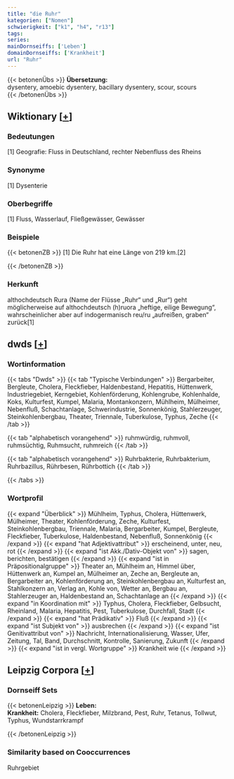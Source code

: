 ```yaml
---
title: "die Ruhr"
kategorien: ["Nomen"]
schwierigkeit: ["k1", "h4", "r13"]
tags:
series:
mainDornseiffs: ['Leben']
domainDornseiffs: ['Krankheit']
url: "Ruhr"
---
```


{{< betonenÜbs >}}
**Übersetzung:**  
dysentery, amoebic dysentery, bacillary dysentery, scour, scours  
{{< /betonenÜbs >}}

## Wiktionary [[+](https://de.wiktionary.org/wiki/Ruhr)]

### Bedeutungen
[1] Geografie: Fluss in Deutschland, rechter Nebenfluss des Rheins  

### Synonyme
[1] Dysenterie  

### Oberbegriffe
[1] Fluss, Wasserlauf, Fließgewässer, Gewässer  

### Beispiele
{{< betonenZB >}}
[1] Die Ruhr hat eine Länge von 219 km.[2]  

{{< /betonenZB >}}
### Herkunft
althochdeutsch Rura (Name der Flüsse „Ruhr“ und „Rur“) geht möglicherweise auf althochdeutsch (h)ruora „heftige, eilige Bewegung“, wahrscheinlicher aber auf indogermanisch reu/ru „aufreißen, graben“ zurück[1]  



## dwds [[+](https://www.dwds.de/wb/Ruhr)]

### Wortinformation
{{< tabs "Dwds" >}}
{{< tab "Typische Verbindungen" >}}
Bergarbeiter, Bergleute, Cholera, Fleckfieber, Haldenbestand, Hepatitis, Hüttenwerk, Industriegebiet, Kerngebiet, Kohlenförderung, Kohlengrube, Kohlenhalde, Koks, Kulturfest, Kumpel, Malaria, Montankonzern, Mühlheim, Mülheimer, Nebenfluß, Schachtanlage, Schwerindustrie, Sonnenkönig, Stahlerzeuger, Steinkohlenbergbau, Theater, Triennale, Tuberkulose, Typhus, Zeche
{{< /tab >}}

{{< tab "alphabetisch vorangehend" >}}
ruhmwürdig, ruhmvoll, ruhmsüchtig, Ruhmsucht, ruhmreich
{{< /tab >}}

{{< tab "alphabetisch vorangehend" >}}
Ruhrbakterie, Ruhrbakterium, Ruhrbazillus, Rührbesen, Rührbottich
{{< /tab >}}

{{< /tabs >}}

### Wortprofil
{{< expand "Überblick" >}} Mühlheim, Typhus, Cholera, Hüttenwerk, Mülheimer, Theater, Kohlenförderung, Zeche, Kulturfest, Steinkohlenbergbau, Triennale, Malaria, Bergarbeiter, Kumpel, Bergleute, Fleckfieber, Tuberkulose, Haldenbestand, Nebenfluß, Sonnenkönig {{< /expand >}}
{{< expand "hat Adjektivattribut" >}} erscheinend, unter, neu, rot {{< /expand >}}
{{< expand "ist Akk./Dativ-Objekt von" >}} sagen, berichten, bestätigen {{< /expand >}}
{{< expand "ist in Präpositionalgruppe" >}} Theater an, Mühlheim an, Himmel über, Hüttenwerk an, Kumpel an, Mülheimer an, Zeche an, Bergleute an, Bergarbeiter an, Kohlenförderung an, Steinkohlenbergbau an, Kulturfest an, Stahlkonzern an, Verlag an, Kohle von, Wetter an, Bergbau an, Stahlerzeuger an, Haldenbestand an, Schachtanlage an {{< /expand >}}
{{< expand "in Koordination mit" >}} Typhus, Cholera, Fleckfieber, Gelbsucht, Rheinland, Malaria, Hepatitis, Pest, Tuberkulose, Durchfall, Stadt {{< /expand >}}
{{< expand "hat Prädikativ" >}} Fluß {{< /expand >}}
{{< expand "ist Subjekt von" >}} ausbrechen {{< /expand >}}
{{< expand "ist Genitivattribut von" >}} Nachricht, Internationalisierung, Wasser, Ufer, Zeitung, Tal, Band, Durchschnitt, Kontrolle, Sanierung, Zukunft {{< /expand >}}
{{< expand "ist in vergl. Wortgruppe" >}} Krankheit wie {{< /expand >}}

## Leipzig Corpora [[+](https://corpora.uni-leipzig.de/en/res?word=Ruhr&corpusId=deu_newscrawl-public_2018)]

### Dornseiff Sets
{{< betonenLeipzig >}}
**Leben:**  
**Krankheit:** Cholera, Fleckfieber, Milzbrand, Pest, Ruhr, Tetanus, Tollwut, Typhus, Wundstarrkrampf  

{{< /betonenLeipzig >}}

### Similarity based on Cooccurrences
Ruhrgebiet

